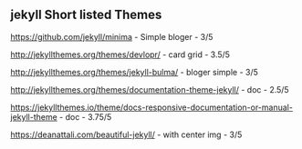 ## jekyll Short listed Themes

https://github.com/jekyll/minima  - Simple bloger - 3/5

http://jekyllthemes.org/themes/devlopr/ - card grid - 3.5/5

http://jekyllthemes.org/themes/jekyll-bulma/  - bloger simple - 3/5

http://jekyllthemes.org/themes/documentation-theme-jekyll/ - doc - 2.5/5

https://jekyllthemes.io/theme/docs-responsive-documentation-or-manual-jekyll-theme - doc - 3.75/5

https://deanattali.com/beautiful-jekyll/ - with center img - 3/5
